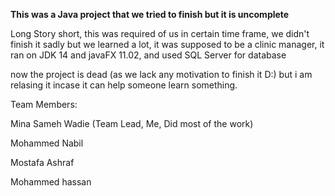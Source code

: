 <strong>This was a Java project that we tried to finish but it is uncomplete</strong>

Long Story short, this was required of us in certain time frame, we didn't finish it sadly but we learned a lot, it was supposed to be a clinic manager, it ran on JDK 14 and javaFX 11.02, and used SQL Server for database

now the project is dead (as we lack any motivation to finish it D:) but i am relasing it incase it can help someone learn something. 


Team Members:

Mina Sameh Wadie (Team Lead, Me, Did most of the work)

Mohammed Nabil 

Mostafa Ashraf

Mohammed hassan 
